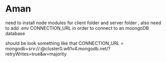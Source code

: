 # Aman


need to install node modules for client folder and server folder , 
also need to add .env CONNECTION_URL in order to connect to an moongoDB database

should be look something like that
CONNECTION_URL = mongodb+srv://<username>:<password>@cluster0.w61v4.mongodb.net/<databaseName>?retryWrites=true&w=majority
